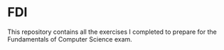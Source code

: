 # FDI
This repository contains all the exercises I completed to prepare for the Fundamentals of Computer Science exam.
